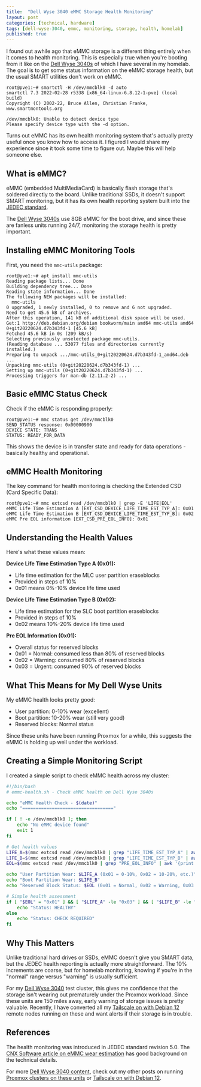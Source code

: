 ```yaml
---
title:  "Dell Wyse 3040 eMMC Storage Health Monitoring"
layout: post
categories: [technical, hardware]
tags: [dell-wyse-3040, emmc, monitoring, storage, health, homelab]
published: true
---
```


I found out awhile ago that eMMC storage is a different thing entirely when it comes to health monitoring. This is especially true when you're booting from it like on the [Dell Wyse 3040s](/tags/wyse3040/) of which I have several in my homelab. The goal is to get some status information on the eMMC storage health, but the usual SMART utilities don't work on eMMC.

``` console
root@pve1:~# smartctl -H /dev/mmcblk0 -d auto
smartctl 7.3 2022-02-28 r5338 [x86_64-linux-6.8.12-1-pve] (local build)
Copyright (C) 2002-22, Bruce Allen, Christian Franke, www.smartmontools.org

/dev/mmcblk0: Unable to detect device type
Please specify device type with the -d option.
```

Turns out eMMC has its own health monitoring system that's actually pretty useful once you know how to access it. I figured I would share my experience since it took some time to figure out. Maybe this will help someone else.

<!-- excerpt-end -->

## What is eMMC?

eMMC (embedded MultiMediaCard) is basically flash storage that's soldered directly to the board. Unlike traditional SSDs, it doesn't support SMART monitoring, but it has its own health reporting system built into the [JEDEC standard](https://en.wikipedia.org/wiki/JEDEC_memory_standards).

The [Dell Wyse 3040s](/tags/wyse3040/) use 8GB eMMC for the boot drive, and since these are fanless units running 24/7, monitoring the storage health is pretty important.

## Installing eMMC Monitoring Tools

First, you need the `mmc-utils` package:

``` console
root@pve1:~# apt install mmc-utils
Reading package lists... Done
Building dependency tree... Done
Reading state information... Done
The following NEW packages will be installed:
  mmc-utils
0 upgraded, 1 newly installed, 0 to remove and 6 not upgraded.
Need to get 45.6 kB of archives.
After this operation, 141 kB of additional disk space will be used.
Get:1 http://deb.debian.org/debian bookworm/main amd64 mmc-utils amd64 0+git20220624.d7b343fd-1 [45.6 kB]
Fetched 45.6 kB in 0s (209 kB/s)
Selecting previously unselected package mmc-utils.
(Reading database ... 53077 files and directories currently installed.)
Preparing to unpack .../mmc-utils_0+git20220624.d7b343fd-1_amd64.deb ...
Unpacking mmc-utils (0+git20220624.d7b343fd-1) ...
Setting up mmc-utils (0+git20220624.d7b343fd-1) ...
Processing triggers for man-db (2.11.2-2) ...
```

## Basic eMMC Status Check

Check if the eMMC is responding properly:

``` console
root@pve1:~# mmc status get /dev/mmcblk0
SEND_STATUS response: 0x00000900
DEVICE STATE: TRANS
STATUS: READY_FOR_DATA
```

This shows the device is in transfer state and ready for data operations - basically healthy and operational.

## eMMC Health Monitoring

The key command for health monitoring is checking the Extended CSD (Card Specific Data):

``` console
root@pve1:~# mmc extcsd read /dev/mmcblk0 | grep -E 'LIFE|EOL'
eMMC Life Time Estimation A [EXT_CSD_DEVICE_LIFE_TIME_EST_TYP_A]: 0x01
eMMC Life Time Estimation B [EXT_CSD_DEVICE_LIFE_TIME_EST_TYP_B]: 0x02
eMMC Pre EOL information [EXT_CSD_PRE_EOL_INFO]: 0x01
```

## Understanding the Health Values

Here's what these values mean:

**Device Life Time Estimation Type A (0x01):**

- Life time estimation for the MLC user partition eraseblocks
- Provided in steps of 10%
- 0x01 means 0%-10% device life time used

**Device Life Time Estimation Type B (0x02):**

- Life time estimation for the SLC boot partition eraseblocks  
- Provided in steps of 10%
- 0x02 means 10%-20% device life time used

**Pre EOL Information (0x01):**

- Overall status for reserved blocks
- 0x01 = Normal: consumed less than 80% of reserved blocks
- 0x02 = Warning: consumed 80% of reserved blocks  
- 0x03 = Urgent: consumed 90% of reserved blocks

## What This Means for My Dell Wyse Units

My eMMC health looks pretty good:

- User partition: 0-10% wear (excellent)
- Boot partition: 10-20% wear (still very good)
- Reserved blocks: Normal status

Since these units have been running Proxmox for a while, this suggests the eMMC is holding up well under the workload.

## Creating a Simple Monitoring Script

I created a simple script to check eMMC health across my cluster:

``` bash
#!/bin/bash
# emmc-health.sh - Check eMMC health on Dell Wyse 3040s

echo "eMMC Health Check - $(date)"
echo "=================================="

if [ ! -e /dev/mmcblk0 ]; then
    echo "No eMMC device found"
    exit 1
fi

# Get health values
LIFE_A=$(mmc extcsd read /dev/mmcblk0 | grep "LIFE_TIME_EST_TYP_A" | awk '{print $NF}')
LIFE_B=$(mmc extcsd read /dev/mmcblk0 | grep "LIFE_TIME_EST_TYP_B" | awk '{print $NF}')
EOL=$(mmc extcsd read /dev/mmcblk0 | grep "PRE_EOL_INFO" | awk '{print $NF}')

echo "User Partition Wear: $LIFE_A (0x01 = 0-10%, 0x02 = 10-20%, etc.)"
echo "Boot Partition Wear: $LIFE_B"
echo "Reserved Block Status: $EOL (0x01 = Normal, 0x02 = Warning, 0x03 = Urgent)"

# Simple health assessment
if [ "$EOL" = "0x01" ] && [ "$LIFE_A" -le "0x03" ] && [ "$LIFE_B" -le "0x03" ]; then
    echo "Status: HEALTHY"
else
    echo "Status: CHECK REQUIRED"
fi
```

## Why This Matters

Unlike traditional hard drives or SSDs, eMMC doesn't give you SMART data, but the JEDEC health reporting is actually more straightforward. The 10% increments are coarse, but for homelab monitoring, knowing if you're in the "normal" range versus "warning" is usually sufficient.

For my [Dell Wyse 3040](/tags/wyse3040/) test cluster, this gives me confidence that the storage isn't wearing out prematurely under the Proxmox workload. Since these units are 150 miles away, early warning of storage issues is pretty valuable. Recently, I have converted all my [Tailscale on with Debian 12](/dell-wyse-3040-tailscale/) remote nodes running on these and want alerts if their storage is in trouble.

## References

The health monitoring was introduced in JEDEC standard revision 5.0. The [CNX Software article on eMMC wear estimation](https://www.cnx-software.com/2019/08/16/wear-estimation-emmc-flash-memory/) has good background on the technical details.

For more [Dell Wyse 3040 content](/tags/wyse3040/), check out my other posts on running [Proxmox clusters on these units](/proxmox-8-dell-wyse-3040/) or [Tailscale on with Debian 12](/dell-wyse-3040-tailscale/).
